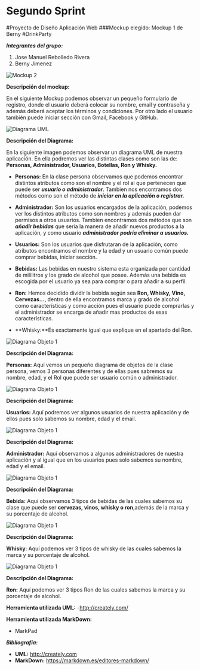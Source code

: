 # Segundo Sprint
#Proyecto de Diseño Aplicación Web
###Mockup elegido: Mockup 1 de Berny
#DrinkParty

**_Integrantes del grupo:_**

1. Jose Manuel Rebolledo Rivera
2. Berny Jimenez

![Mockup 2](/imagenes/Mockup2.png)

**Descripción del mockup:**

En el siguiente Mockup podemos observar un pequeño formulario de registro, donde el usuario deberá colocar su nombre, email y contraseña y además deberá aceptar los términos y condiciones. Por otro lado el usuario también puede iniciar sección con Gmail, Facebook y GitHub.

![Diagrama UML](/imagenes/Diagrama_UML.png)

**Descripción del Diagrama:**

En la siguiente imagen podemos observar un diagrama UML de nuestra aplicación. En ella podremos ver las distintas clases como son las de: **Personas, Administrador, Usuarios, Botellas, Ron y Whisky.**

- **Personas:** En la clase persona observamos que podemos encontrar distintos atributos como son el nombre y el rol al que pertenecen que puede ser **_usuario o administrador_**. Tambien nos encontramos dos métodos como son el método de **_iniciar en la aplicación o registrar._**

- **Administrador:** Son los usuarios encargados de la aplicación, podemos ver los distintos atributos como son nombres y además pueden dar permisos a otros usuarios. Tambien encontramos dos métodos que son **_añadir bebidas_** que seria la manera de añadir nuevos productos a la aplicación, y como usuario **_administrador podría eliminar a usuarios._**

- **Usuarios:** Son los usuarios que disfrutaran de la aplicación, como atributos encontramos el nombre y la edad y un usuario común puede comprar bebidas, iniciar sección.

- **Bebidas:** Las bebidas en nuestro sistema esta organizada por cantidad de mililitros y los grado de alcohol que posee. Además una bebida es escogida por el usuario ya sea para comprar o para añadir a su perfil.

- **Ron:** Hemos decidido dividir la bebida según sea **Ron, Whisky, Vino, Cervezas...**, dentro de ella encontramos marca y grado de alcohol como características y como acción pues el usuario puede comprarlas y el administrador se encarga de añadir mas productos de esas características.

- **Whisky:**Es exactamente igual que explique en el apartado del Ron.

![Diagrama Objeto 1](/imagenes/Diagrama_Objeto_1.png)

**Descripción del Diagrama:**

**Personas:** Aquí vemos un pequeño diagrama de objetos de la clase persona, vemos 3 personas diferentes y de ellas pues sabremos su nombre, edad, y el Rol que puede ser usuario común o administrador.

![Diagrama Objeto 1](/imagenes/Diagrama_Objeto_2.png)

**Descripción del Diagrama:**

**Usuarios:** Aquí podremos ver algunos usuarios de nuestra aplicación y de ellos pues solo sabemos su nombre, edad y el email.

![Diagrama Objeto 1](/imagenes/Diagrama_Objeto_3.png)

**Descripción del Diagrama:**

**Administrador:** Aquí observamos a algunos administradores de nuestra aplicación y al igual que en los usuarios pues solo sabemos su nombre, edad y el email.

![Diagrama Objeto 1](/imagenes/Diagrama_Objeto_4.png)

**Descripción del Diagrama:**

**Bebida:** Aquí observamos 3 tipos de bebidas de las cuales sabemos su clase que puede ser **cervezas, vinos, whisky o ron**,además de la marca y su porcentaje de alcohol.

![Diagrama Objeto 1](/imagenes/Diagrama_Objeto_5.png)

**Descripción del Diagrama:**

**Whisky**: Aquí podemos ver 3 tipos de whisky de las cuales sabemos la marca y su porcentaje de alcohol.

![Diagrama Objeto 1](/imagenes/Diagrama_Objeto_6.png)

**Descripción del Diagrama:**

**Ron:** Aquí podemos ver 3 tipos Ron de las cuales sabemos la marca y su porcentaje de alcohol.

**Herramienta utilizada UML:**
-http://creately.com/

**Herramienta utilizada MarkDown:**
- MarkPad

**_Bibliografía:_**

-  **UML:** http://creately.com
-  **MarkDown:** https://markdown.es/editores-markdown/







